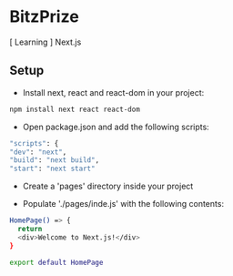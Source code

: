 # BitzPrize
[ Learning ] Next.js

## Setup
- Install next, react and react-dom in your project:

```sh
npm install next react react-dom
```

- Open package.json and add the following scripts:

```sh
"scripts": {
"dev": "next",
"build": "next build",
"start": "next start"
```

- Create a 'pages' directory inside your project

- Populate './pages/inde.js' with the following contents:

```sh
HomePage() => {
  return 
  <div>Welcome to Next.js!</div>
}

export default HomePage
```
